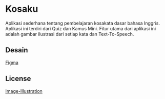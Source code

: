 # Kosaku
Aplikasi sederhana tentang pembelajaran kosakata dasar bahasa Inggris. Aplikasi ini terdiri dari Quiz dan Kamus Mini. Fitur utama dari aplikasi ini adalah gambar ilustrasi dari setiap kata dan Text-To-Speech.

## Desain
[Figma](https://www.figma.com/file/TEcdLQAqZCdNi1pzbq4tKi/Kosaku?node-id=0%3A1)

## License
[Image-Illustration](https://storyset.com/)
